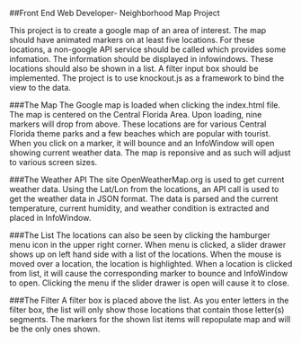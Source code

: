 ##Front End Web Developer- Neighborhood Map Project

This project is to create a google map of an area of interest.  The map should have animated markers on at least five locations. For these locations, a non-google API service should be called which provides some infomation.  The information should be displayed in infowindows. These locations should also be shown in a list.  A filter input box should be implemented. The project is to use knockout.js as a framework to bind the view to the data.

###The Map
The Google map is loaded when clicking the index.html file.  The map is centered on the Central Florida Area. Upon loading, nine markers will drop from above.  These locations are for various Central Florida theme parks and a few beaches which are popular with tourist.  When you click on a marker, it will bounce and an InfoWindow will open showing current weather data. The map is reponsive and as such will adjust to various screen sizes.

###The Weather API
The site OpenWeatherMap.org is used to get current weather data. Using the Lat/Lon from the locations, an API call is used to get the weather data in JSON format.  The data is parsed and the current temperature, current humidity, and weather condition is extracted and placed in InfoWindow.

###The List
The locations can also be seen by clicking the hamburger menu icon in the upper right corner.  When menu is clicked, a slider drawer shows up on left hand side with a list of the locations.  When the mouse is moved over a location, the location is highlighted.  When a location is clicked from list, it will cause the corresponding marker to bounce and InfoWindow to open. Clicking the menu if the slider drawer is open will cause it to close.

###The Filter
A filter box is placed above the list. As you enter letters in the filter box, the list will only show those locations that contain those letter(s) segments. The markers for the shown list items will repopulate map and will be the only ones shown.


